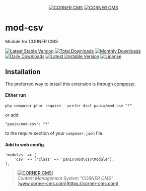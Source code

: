<p align="center">
  <a href="https://corner-cms.com"><img src="https://commerce.corner-cms.com/placeholder?size=70x50&text=f002&fg=333&padding=0" alt="CORNER CMS"/></a>
  <a href="https://corner-cms.com"><img src="https://commerce.corner-cms.com/placeholder?size=150x50&text=CORNER&fg=333&padding=0" alt="CORNER CMS"/></a>
</p>

# mod-csv

Module for CORNER CMS

[![Latest Stable Version](https://poser.pugx.org/panix/mod-csv/v/stable)](https://packagist.org/packages/panix/mod-csv) [![Total Downloads](https://poser.pugx.org/panix/mod-csv/downloads)](https://packagist.org/packages/panix/mod-csv) [![Monthly Downloads](https://poser.pugx.org/panix/mod-csv/d/monthly)](https://packagist.org/packages/panix/mod-csv) [![Daily Downloads](https://poser.pugx.org/panix/mod-csv/d/daily)](https://packagist.org/packages/panix/mod-csv) [![Latest Unstable Version](https://poser.pugx.org/panix/mod-csv/v/unstable)](https://packagist.org/packages/panix/mod-csv) [![License](https://poser.pugx.org/panix/mod-csv/license)](https://packagist.org/packages/panix/mod-csv)


## Installation

The preferred way to install this extension is through [composer](http://getcomposer.org/download/).

#### Either run

```
php composer.phar require --prefer-dist panix/mod-csv "*"
```

or add

```
"panix/mod-csv": "*"
```

to the require section of your `composer.json` file.


#### Add to web config.
```
'modules' => [
    'csv' => ['class' => 'panix\mod\csv\Module'],
],
```


> [![CORNER CMS!](https://commerce.corner-cms.com/placeholder?size=100x100&text=f002&fg=333&padding=0 "CORNER CMS")](https://corner-cms.com)  
<i>Content Management System "CORNER CMS"</i>  
[www.corner-cms.com](https://corner-cms.com)
